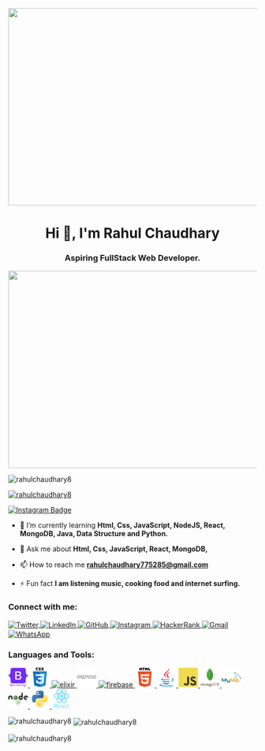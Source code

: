 <img src="https://encrypted-tbn0.gstatic.com/images?q=tbn:ANd9GcS4pP-fETJ_xueSnRbozVBQe10COuWnRvh_ew&usqp=CAU" width="1000" height="400" align="center"/>
<h1 align="center">Hi 👋, I'm Rahul Chaudhary</h1>
<h3 align="center">Aspiring FullStack Web Developer.</h3>

<img src="https://media2.giphy.com/media/bGgsc5mWoryfgKBx1u/giphy.gif?cid=790b7611c1507a2ada76cdda99b76d7e97accb75945db32a&rid=giphy.gif&ct=g" width="1000" height="400" align="center"/>

<p align="left"> <img src="https://komarev.com/ghpvc/?username=rahulchaudhary8&label=Profile%20views&color=0e75b6&style=flat" alt="rahulchaudhary8" /> </p>

<p align="left"> <a href="https://github.com/ryo-ma/github-profile-trophy"><img src="https://github-profile-trophy.vercel.app/?username=rahulchaudhary8" alt="rahulchaudhary8" /></a> </p>

<p align="left"> 
  <a href="https://www.instagram.com/rahul.chaudhary.18400/" target="_blank">
    <img src="https://img.shields.io/badge/Follow%20on-Instagram-E4405F?style=for-the-badge&logo=instagram&logoColor=white" alt="Instagram Badge" />
  </a> 
</p>


- 🌱 I’m currently learning **Html, Css, JavaScript, NodeJS, React, MongoDB, Java, Data Structure and Python.**


- 💬 Ask me about **Html, Css, JavaScript, React, MongoDB,**

- 📫 How to reach me **rahulchaudhary775285@gmail.com**

- ⚡ Fun fact **I am listening music, cooking food and internet surfing.**

<h3 align="left">Connect with me:</h3>
<p align="left">
  <a href="https://twitter.com/rahulma37660897" target="_blank">
    <img align="center" src="https://raw.githubusercontent.com/rahuldkjain/github-profile-readme-generator/master/src/images/icons/Social/twitter.svg" alt="Twitter" height="30" width="40" />
  </a>
  <a href="https://www.linkedin.com/in/rahul-chaudhary-b5899a197/" target="_blank">
    <img align="center" src="https://raw.githubusercontent.com/rahuldkjain/github-profile-readme-generator/master/src/images/icons/Social/linked-in-alt.svg" alt="LinkedIn" height="30" width="40" />
  </a>
  <a href="https://github.com/RahulChaudhary8" target="_blank">
    <img align="center" src="https://img.icons8.com/color-glass/48/github--v1.png" alt="GitHub" height="30" width="40" />
  </a>
  <a href="https://www.instagram.com/rahul.chaudhary.18400/" target="_blank">
    <img align="center" src="https://raw.githubusercontent.com/rahuldkjain/github-profile-readme-generator/master/src/images/icons/Social/instagram.svg" alt="Instagram" height="30" width="40" />
  </a>
  <a href="https://www.hackerrank.com/rahulchaudhary8?hr_r=1" target="_blank">
    <img align="center" src="https://raw.githubusercontent.com/rahuldkjain/github-profile-readme-generator/master/src/images/icons/Social/hackerrank.svg" alt="HackerRank" height="30" width="40" />
  </a>
  <a href="mailto:rahulchaudhary775285@gmail.com" target="_blank">
    <img align="center" src="https://img.icons8.com/color/48/gmail--v1.png" alt="Gmail" height="30" width="40" />
  </a>
  <a href="https://wa.me/918318576674?text=Hi%20Rahul!%20I%20visited%20your%20GitHub%20profile%20and%20I'm%20interested%20in%20collaborating%20with%20you." target="_blank">
  <img align="center" src="https://img.icons8.com/color/48/whatsapp--v1.png" alt="WhatsApp" height="30" width="40" />
</a>

</p>


<h3 align="left">Languages and Tools:</h3>
<p align="left"> <a href="https://getbootstrap.com" target="_blank" rel="noreferrer"> <img src="https://raw.githubusercontent.com/devicons/devicon/master/icons/bootstrap/bootstrap-plain-wordmark.svg" alt="bootstrap" width="40" height="40"/> </a> <a href="https://www.w3schools.com/css/" target="_blank" rel="noreferrer"> <img src="https://raw.githubusercontent.com/devicons/devicon/master/icons/css3/css3-original-wordmark.svg" alt="css3" width="40" height="40"/> </a> <a href="https://elixir-lang.org" target="_blank" rel="noreferrer"> <img src="https://www.vectorlogo.zone/logos/elixir-lang/elixir-lang-icon.svg" alt="elixir" width="40" height="40"/> </a> <a href="https://expressjs.com" target="_blank" rel="noreferrer"> <img src="https://raw.githubusercontent.com/devicons/devicon/master/icons/express/express-original-wordmark.svg" alt="express" width="40" height="40"/> </a> <a href="https://firebase.google.com/" target="_blank" rel="noreferrer"> <img src="https://www.vectorlogo.zone/logos/firebase/firebase-icon.svg" alt="firebase" width="40" height="40"/> </a> <a href="https://www.w3.org/html/" target="_blank" rel="noreferrer"> <img src="https://raw.githubusercontent.com/devicons/devicon/master/icons/html5/html5-original-wordmark.svg" alt="html5" width="40" height="40"/> </a> <a href="https://www.java.com" target="_blank" rel="noreferrer"> <img src="https://raw.githubusercontent.com/devicons/devicon/master/icons/java/java-original.svg" alt="java" width="40" height="40"/> </a> <a href="https://developer.mozilla.org/en-US/docs/Web/JavaScript" target="_blank" rel="noreferrer"> <img src="https://raw.githubusercontent.com/devicons/devicon/master/icons/javascript/javascript-original.svg" alt="javascript" width="40" height="40"/> </a> <a href="https://www.mongodb.com/" target="_blank" rel="noreferrer"> <img src="https://raw.githubusercontent.com/devicons/devicon/master/icons/mongodb/mongodb-original-wordmark.svg" alt="mongodb" width="40" height="40"/> </a> <a href="https://www.mysql.com/" target="_blank" rel="noreferrer"> <img src="https://raw.githubusercontent.com/devicons/devicon/master/icons/mysql/mysql-original-wordmark.svg" alt="mysql" width="40" height="40"/> </a> <a href="https://nodejs.org" target="_blank" rel="noreferrer"> <img src="https://raw.githubusercontent.com/devicons/devicon/master/icons/nodejs/nodejs-original-wordmark.svg" alt="nodejs" width="40" height="40"/> </a> <a href="https://www.python.org" target="_blank" rel="noreferrer"> <img src="https://raw.githubusercontent.com/devicons/devicon/master/icons/python/python-original.svg" alt="python" width="40" height="40"/> </a> <a href="https://reactjs.org/" target="_blank" rel="noreferrer"> <img src="https://raw.githubusercontent.com/devicons/devicon/master/icons/react/react-original-wordmark.svg" alt="react" width="40" height="40"/> </a> </p>

<p><img align="left" src="https://github-readme-stats.vercel.app/api/top-langs?username=rahulchaudhary8&show_icons=true&locale=en&layout=compact" alt="rahulchaudhary8" /></p>

<p>&nbsp;<img align="center" src="https://github-readme-stats.vercel.app/api?username=rahulchaudhary8&show_icons=true&locale=en" alt="rahulchaudhary8" /></p>

<p><img align="center" src="https://github-readme-streak-stats.herokuapp.com/?user=rahulchaudhary8&" alt="rahulchaudhary8" /></p>
